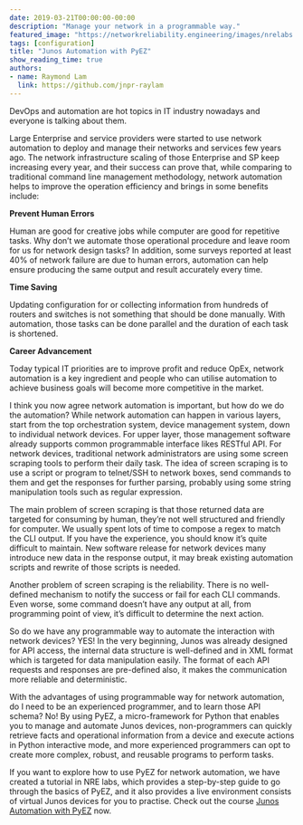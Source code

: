 ```yaml
---
date: 2019-03-21T00:00:00-00:00
description: "Manage your network in a programmable way."
featured_image: "https://networkreliability.engineering/images/nrelabs.png"
tags: [configuration]
title: "Junos Automation with PyEZ"
show_reading_time: true
authors:
- name: Raymond Lam
  link: https://github.com/jnpr-raylam
---
```


DevOps and automation are hot topics in IT industry nowadays and everyone is talking about them.

Large Enterprise and service providers were started to use network automation to deploy and manage their networks and services few years ago.  The network infrastructure scaling of those Enterprise and SP keep increasing every year, and their success can prove that, while comparing to traditional command line management methodology, network automation helps to improve the operation efficiency and brings in some benefits include:

__Prevent Human Errors__

Human are good for creative jobs while computer are good for repetitive tasks.  Why don’t we automate those operational procedure and leave room for us for network design tasks?  In addition, some surveys reported at least 40% of network failure are due to human errors, automation can help ensure producing the same output and result accurately every time.

__Time Saving__

Updating configuration for or collecting information from hundreds of routers and switches is not something that should be done manually.  With automation, those tasks can be done parallel and the duration of each task is shortened.

__Career Advancement__

Today typical IT priorities are to improve profit and reduce OpEx, network automation is a key ingredient and people who can utilise automation to achieve business goals will become more competitive in the market.

I think you now agree network automation is important, but how do we do the automation?  While network automation can happen in various layers, start from the top orchestration system, device management system, down to individual network devices.  For upper layer, those management software already supports common programmable interface likes RESTful API.  For network devices, traditional network administrators are using some screen scraping tools to perform their daily task.  The idea of screen scraping is to use a script or program to telnet/SSH to network boxes, send commands to them and get the responses for further parsing, probably using some string manipulation tools such as regular expression.

The main problem of screen scraping is that those returned data are targeted for consuming by human, they’re not well structured and friendly for computer.  We usually spent lots of time to compose a regex to match the CLI output.  If you have the experience, you should know it’s quite difficult to maintain.  New software release for network devices many introduce new data in the response output, it may break existing automation scripts and rewrite of those scripts is needed. 

Another problem of screen scraping is the reliability. There is no well-defined mechanism to notify the success or fail for each CLI commands. Even worse, some command doesn’t have any output at all, from programming point of view, it’s difficult to determine the next action.

So do we have any programmable way to automate the interaction with network devices? YES! In the very beginning, Junos was already designed for API access, the internal data structure is well-defined and in XML format which is targeted for data manipulation easily.  The format of each API requests and responses are pre-defined also, it makes the communication more reliable and deterministic.

With the advantages of using programmable way for network automation, do I need to be an experienced programmer, and to learn those API schema?  No!  By using PyEZ, a micro-framework for Python that enables you to manage and automate Junos devices, non-programmers can quickly retrieve facts and operational information from a device and execute actions in Python interactive mode, and more experienced programmers can opt to create more complex, robust, and reusable programs to perform tasks.

If you want to explore how to use PyEZ for network automation, we have created a tutorial in NRE labs, which provides a step-by-step guide to go through the basics of PyEZ, and it also provides a live environment consists of virtual Junos devices for you to practise. Check out the course [Junos Automation with PyEZ](https://labs.networkreliability.engineering/labs/?lessonId=16&lessonStage=1) now.
